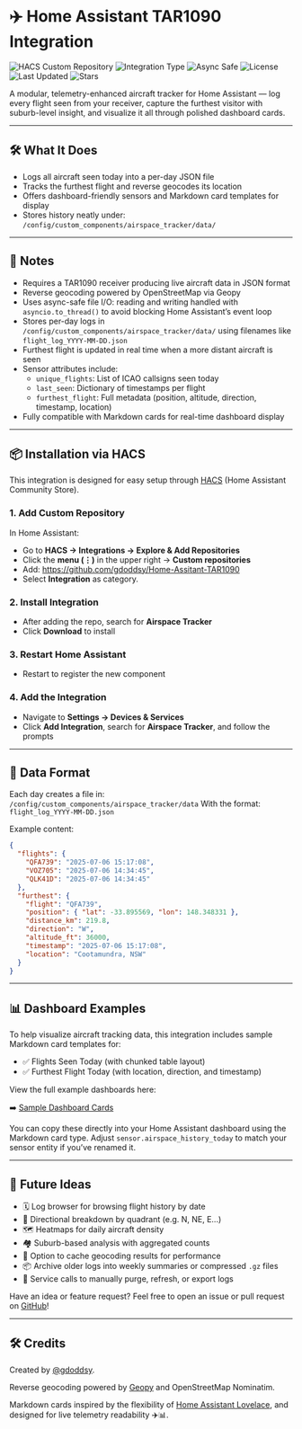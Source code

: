 # ✈️ Home Assistant TAR1090 Integration

![HACS Custom Repository](https://img.shields.io/badge/HACS-Custom%20Repository-blue.svg)
![Integration Type](https://img.shields.io/badge/Home%20Assistant-Integration-orange)
![Async Safe](https://img.shields.io/badge/Async-Safe-brightgreen)
![License](https://img.shields.io/github/license/gdoddsy/Home-Assistant-TAR1090)
![Last Updated](https://img.shields.io/github/last-commit/gdoddsy/Home-Assistant-TAR1090)
![Stars](https://img.shields.io/github/stars/gdoddsy/Home-Assistant-TAR1090?style=social)

A modular, telemetry-enhanced aircraft tracker for Home Assistant — log every flight seen from your receiver, capture the furthest visitor with suburb-level insight, and visualize it all through polished dashboard cards.

---
## 🛠 What It Does

- Logs all aircraft seen today into a per-day JSON file
- Tracks the furthest flight and reverse geocodes its location
- Offers dashboard-friendly sensors and Markdown card templates for display
- Stores history neatly under: `/config/custom_components/airspace_tracker/data/`

---
## 🧠 Notes

- Requires a TAR1090 receiver producing live aircraft data in JSON format
- Reverse geocoding powered by OpenStreetMap via Geopy
- Uses async-safe file I/O: reading and writing handled with `asyncio.to_thread()` to avoid blocking Home Assistant’s event loop
- Stores per-day logs in `/config/custom_components/airspace_tracker/data/` using filenames like `flight_log_YYYY-MM-DD.json`
- Furthest flight is updated in real time when a more distant aircraft is seen
- Sensor attributes include:
  - `unique_flights`: List of ICAO callsigns seen today
  - `last_seen`: Dictionary of timestamps per flight
  - `furthest_flight`: Full metadata (position, altitude, direction, timestamp, location)
- Fully compatible with Markdown cards for real-time dashboard display

---

## 📦 Installation via HACS

This integration is designed for easy setup through [HACS](https://hacs.xyz/) (Home Assistant Community Store).

### 1. Add Custom Repository

In Home Assistant:

- Go to **HACS → Integrations → Explore & Add Repositories**
- Click the **menu (⋮)** in the upper right → **Custom repositories**
- Add: https://github.com/gdoddsy/Home-Assitant-TAR1090
- Select **Integration** as category.

### 2. Install Integration

- After adding the repo, search for **Airspace Tracker**
- Click **Download** to install

### 3. Restart Home Assistant

- Restart to register the new component

### 4. Add the Integration

- Navigate to **Settings → Devices & Services**
- Click **Add Integration**, search for **Airspace Tracker**, and follow the prompts

---
## 📂 Data Format

Each day creates a file in: `/config/custom_components/airspace_tracker/data`
With the format: `flight_log_YYYY-MM-DD.json`

Example content:

```json
{
  "flights": {
    "QFA739": "2025-07-06 15:17:08",
    "VOZ705": "2025-07-06 14:34:45",
    "QLK41D": "2025-07-06 14:34:45"
  },
  "furthest": {
    "flight": "QFA739",
    "position": { "lat": -33.895569, "lon": 148.348331 },
    "distance_km": 219.8,
    "direction": "W",
    "altitude_ft": 36000,
    "timestamp": "2025-07-06 15:17:08",
    "location": "Cootamundra, NSW"
  }
}
```
---
## 📊 Dashboard Examples

To help visualize aircraft tracking data, this integration includes sample Markdown card templates for:

- ✅ Flights Seen Today (with chunked table layout)
- ✅ Furthest Flight Today (with location, direction, and timestamp)

View the full example dashboards here:

➡️ [Sample Dashboard Cards](https://github.com/gdoddsy/Home-Assistant-TAR1090/blob/main/example_dashboard_cards.md)

You can copy these directly into your Home Assistant dashboard using the Markdown card type. Adjust `sensor.airspace_history_today` to match your sensor entity if you’ve renamed it.

---
## 📮 Future Ideas

- 🗓️ Log browser for browsing flight history by date
- 🧭 Directional breakdown by quadrant (e.g. N, NE, E...)
- 🗺️ Heatmaps for daily aircraft density
- 🏘️ Suburb-based analysis with aggregated counts
- 🧰 Option to cache geocoding results for performance
- 📦 Archive older logs into weekly summaries or compressed `.gz` files
- 🔧 Service calls to manually purge, refresh, or export logs

Have an idea or feature request? Feel free to open an issue or pull request on [GitHub](https://github.com/gdoddsy/Home-Assistant-TAR1090)!

---

## 🛠️ Credits

Created by [@gdoddsy](https://github.com/gdoddsy).

Reverse geocoding powered by [Geopy](https://github.com/geopy/geopy) and OpenStreetMap Nominatim.

Markdown cards inspired by the flexibility of [Home Assistant Lovelace](https://www.home-assistant.io/lovelace/), and designed for live telemetry readability ✈️📊.
